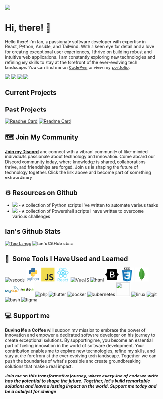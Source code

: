 <!-- banner -->
![](https://i.imgur.com/KWo6X1R.png)

<!-- introduction -->
# Hi, there! 👋

Hello there! I'm Ian, a passionate software developer with expertise in React, Python, Ansible, and Tailwind. With a keen eye for detail and a love for creating exceptional user experiences, I thrive on building robust and intuitive web applications. I am constantly exploring new technologies and refining my skills to stay at the forefront of the ever-evolving tech landscape. You can find me on [CodePen](https://codepen.io/Immain) or view my [portfolio](https://ianmain.dev/).

[<img src='https://img.shields.io/badge/Codecademy-FFF0E5?style=for-the-badge&logo=codecademy&logoColor=303347'/>](https://www.codecademy.com/profiles/immain)
[<img src='https://img.shields.io/badge/CodePen-000000?style=for-the-badge&logo=codepen&logoColor=white'/>](https://codepen.io/Immain)
[<img src='https://img.shields.io/badge/LinkedIn-0077B5?style=for-the-badge&logo=linkedin&logoColor=white'/>](https://www.linkedin.com/in/ianmain/)
[<img src='https://img.shields.io/badge/Discord-5865F2?style=for-the-badge&logo=discord&logoColor=white' />](https://discord.gg/54efxMtrdc)

<!-- current projects -->
## Current Projects


<!-- past projects -->
## Past Projects
[![Readme Card](https://github-readme-stats.vercel.app/api/pin/?username=immain&repo=Video-DL-Jan2023&theme=react)](https://github.com/Immain/Video-DL-Jan2023)
[![Readme Card](https://github-readme-stats.vercel.app/api/pin/?username=immain&repo=Playlist-DL-Jan2023&theme=react)](https://github.com/Immain/Playlist-DL-Jan2023)
<!-- community -->
## 🗺️ Join My Community
**[Join my Discord](https://discord.gg/54efxMtrdc)**  and connect with a vibrant community of like-minded individuals passionate about technology and innovation. Come aboard our Discord community today, where knowledge is shared, collaborations thrive, and friendships are forged. Join us in shaping the future of technology together. Click the link above and become part of something extraordinary

<!-- resource repositories -->
## ⚙️ Resources on Github
- [<img src="https://img.shields.io/badge/Python-FFD43B?style=for-the-badge&logo=python&logoColor=blue" />](https://github.com/Immain/PythonScripts) - A collection of Python scripts I've written to automate various tasks
- [<img src="https://img.shields.io/badge/powershell-5391FE?style=for-the-badge&logo=powershell&logoColor=white" />](https://github.com/Immain/Scripts/tree/main/Powershell) - A collection of Powershell scripts I have written to overcome various challenges

<!-- github stats -->
## Ian's Github Stats
[![Top Langs](https://github-readme-stats.vercel.app/api/top-langs/?username=immain&theme=react)](https://github.com/anuraghazra/github-readme-stats)
![Ian's GitHub stats](https://github-readme-stats.vercel.app/api?username=immain&show_icons=true&theme=dark)

<!-- Tools -->
<h2> 🚀 &nbsp;Some Tools I Have Used and Learned</h2>
<p align="left">
<img src="https://cdn.jsdelivr.net/gh/devicons/devicon/icons/vscode/vscode-original.svg" alt="vscode" width="45" height="45"/>
<img src="https://raw.githubusercontent.com/devicons/devicon/master/icons/python/python-original-wordmark.svg" alt="python" width="45" height="45" />
<img src="https://raw.githubusercontent.com/devicons/devicon/master/icons/javascript/javascript-original.svg" alt="javascript" width="45" height="45" />
<img src="https://raw.githubusercontent.com/devicons/devicon/master/icons/react/react-original-wordmark.svg" alt="react" width="45" height="45" />
<img src="https://cdn.jsdelivr.net/gh/devicons/devicon/icons/vuejs/vuejs-original-wordmark.svg" alt="VueJS" width="45" height="45"/>
<img src="https://cdn.jsdelivr.net/gh/devicons/devicon/icons/html5/html5-original.svg" alt="html" width="45" height="45"/>
<img src="https://raw.githubusercontent.com/devicons/devicon/master/icons/bootstrap/bootstrap-plain.svg" alt="bootstrap" width="45" height="45" />
<img src="https://raw.githubusercontent.com/devicons/devicon/master/icons/css3/css3-original-wordmark.svg" alt="css3" width="45" height="45" />
<img src="https://raw.githubusercontent.com/devicons/devicon/master/icons/mongodb/mongodb-original.svg" alt="mongodb" width="45" height="45" />
<img src="https://raw.githubusercontent.com/devicons/devicon/master/icons/mysql/mysql-original-wordmark.svg" alt="mysql" width="45" height="45" />
<img src="https://raw.githubusercontent.com/devicons/devicon/master/icons/nodejs/nodejs-original-wordmark.svg" alt="nodejs" width="45" height="45" />
<img src="https://cdn.jsdelivr.net/gh/devicons/devicon/icons/php/php-original.svg" alt="php" width="45" height="45"/>
<img src="https://cdn.jsdelivr.net/gh/devicons/devicon/icons/flutter/flutter-original.svg" alt="flutter" width="45" height="45"/>
<img src="https://cdn.jsdelivr.net/gh/devicons/devicon/icons/docker/docker-original.svg" alt="docker" width="45" height="45"/>
<img src="https://cdn.jsdelivr.net/gh/devicons/devicon/icons/kubernetes/kubernetes-plain.svg" alt="kubernetes" width="45" height="45"/>
<img src="https://cdn.jsdelivr.net/gh/devicons/devicon/icons/amazonwebservices/amazonwebservices-plain-wordmark.svg" width="45" height="45"/>
<img src="https://cdn.jsdelivr.net/gh/devicons/devicon/icons/linux/linux-original.svg" alt="linux" width="45" height="45"/>       
<img src="https://cdn.jsdelivr.net/gh/devicons/devicon/icons/git/git-original.svg" alt="git" width="45" height="45"/>
<img src="https://cdn.jsdelivr.net/gh/devicons/devicon/icons/bash/bash-original.svg" alt="bash" width="45" height="45"/>
<img src="https://cdn.jsdelivr.net/gh/devicons/devicon/icons/figma/figma-original.svg" alt="figma" width="45" height="45"/>   
</p>

<!-- social media -->
## 💻 Support me

**[Buying Me a Coffee](https://www.buymeacoffee.com/pdstech)** will support my mission to embrace the power of innovation and empower a dedicated software developer on his journey to create exceptional solutions. By supporting me, you become an essential part of fueling innovation in the world of software development. Your contribution enables me to explore new technologies, refine my skills, and stay at the forefront of the ever-evolving tech landscape. Together, we can push the boundaries of what's possible and create groundbreaking solutions that make a real impact.

***Join me on this transformative journey, where every line of code we write has the potential to shape the future. Together, let's build remarkable solutions and leave a lasting impact on the world. Support me today and be a catalyst for change***

